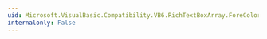 ```yaml
---
uid: Microsoft.VisualBasic.Compatibility.VB6.RichTextBoxArray.ForeColorChanged
internalonly: False
---
```

